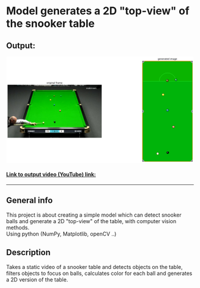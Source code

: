 # Model generates a 2D "top-view" of the snooker table

## Output:
![input_output](/images/input_output_img.png)

#### [Link to output video (YouTube) link:](https://www.youtube.com/watch?v=RLief79B7YQ)
---



## General info
This project is about creating a simple model which can detect snooker balls and generate a 2D "top-view" of the table, with computer vision methods.
<br />
Using python (NumPy, Matplotlib, openCV ..)

## Description
Takes a static video of a snooker table and detects objects on the table, filters objects to focus on balls, calculates color for each ball and generates a 2D version of the table.
